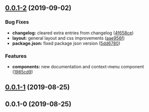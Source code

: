 ## [0.0.1-2](https://github.com/layoutzweb/angular-on-fire-website/compare/0.0.1-1...0.0.1-2) (2019-09-02)


### Bug Fixes

* **changelog:** cleared extra entries from changelog ([4f658ce](https://github.com/layoutzweb/angular-on-fire-website/commit/4f658ce))
* **layout:** general layout and css improvements ([aae956f](https://github.com/layoutzweb/angular-on-fire-website/commit/aae956f))
* **package.json:** fixed package json version ([5dd6780](https://github.com/layoutzweb/angular-on-fire-website/commit/5dd6780))


### Features

* **components:** new  documentation and context-menu component ([1985cd9](https://github.com/layoutzweb/angular-on-fire-website/commit/1985cd9))



## [0.0.1-1](https://github.com/layoutzweb/angular-on-fire-website/compare/0.0.1-0...0.0.1-1) (2019-08-25)



## 0.0.1-0 (2019-08-25)



